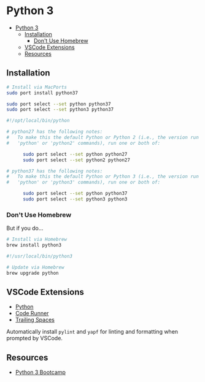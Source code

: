# Python 3

- [Python 3](#python-3)
  - [Installation](#installation)
    - [Don't Use Homebrew](#dont-use-homebrew)
  - [VSCode Extensions](#vscode-extensions)
  - [Resources](#resources)

## Installation

```bash
# Install via MacPorts
sudo port install python37

sudo port select --set python python37
sudo port select --set python3 python37

#!/opt/local/bin/python
```

```bash
# python27 has the following notes:
#   To make this the default Python or Python 2 (i.e., the version run by the
#   'python' or 'python2' commands), run one or both of:

      sudo port select --set python python27
      sudo port select --set python2 python27

# python37 has the following notes:
#   To make this the default Python or Python 3 (i.e., the version run by the
#   'python' or 'python3' commands), run one or both of:

      sudo port select --set python python37
      sudo port select --set python3 python3
```

### Don't Use Homebrew

But if you do...

```bash
# Install via Homebrew
brew install python3

#!/usr/local/bin/python3

# Update via Homebrew
brew upgrade python
```

## VSCode Extensions

- [Python](https://marketplace.visualstudio.com/items?itemName=ms-python.python)
- [Code Runner](https://marketplace.visualstudio.com/items?itemName=formulahendry.code-runner)
- [Trailing Spaces](https://marketplace.visualstudio.com/items?itemName=shardulm94.trailing-spaces)

Automatically install `pylint` and `yapf` for linting and formatting when prompted by VSCode.

## Resources

- [Python 3 Bootcamp](https://github.com/Pierian-Data/Complete-Python-3-Bootcamp)
